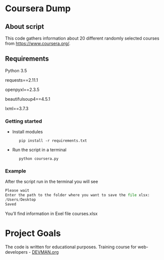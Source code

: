# Coursera Dump

## About script

This code gathers information about 20 different randomly selected courses from https://www.coursera.org/. 

## Requirements

Python 3.5

requests==2.11.1

openpyxl==2.3.5

beautifulsoup4==4.5.1
 
lxml==3.7.3

### Getting started

* Install modules
      
         pip install -r requirements.txt

* Run the script in a terminal

         python coursera.py


### Example
After the script run in the terminal you will see

```python
Please wait
Enter the path to the folder where you want to save the file xlsx:
/Users/Desktop
Saved
```
You’ll find information in Exel file courses.xlsx

# Project Goals

The code is written for educational purposes. Training course for web-developers - [DEVMAN.org](https://devman.org)
